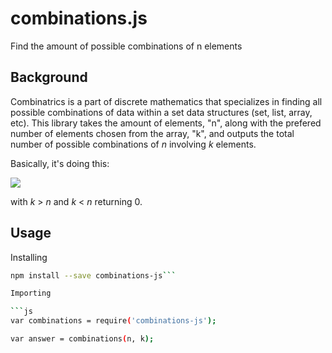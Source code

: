 # combinations.js

Find the amount of possible combinations of n elements

## Background

Combinatrics is a part of discrete mathematics that specializes in finding all possible combinations of data within a set data structures (set, list, array, etc). This library takes the amount of elements, "n", along with the prefered number of elements chosen from the array, "k", and outputs the total number of possible combinations of _n_ involving _k_ elements.

Basically, it's doing this:

![](http://i.imgur.com/BTB1wG9.png)

with _k_ > _n_ and _k_ < _n_ returning 0.

## Usage

Installing

```sh
npm install --save combinations-js```

Importing

```js
var combinations = require('combinations-js');

var answer = combinations(n, k);
```